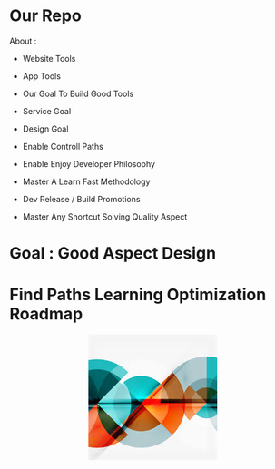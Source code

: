 # Our Repo


About :

- Website Tools

- App Tools 

- Our Goal To Build Good Tools

- Service Goal

- Design Goal 

- Enable Controll Paths 

- Enable Enjoy Developer Philosophy

- Master A Learn Fast Methodology 
- Dev Release / Build Promotions 

- Master Any Shortcut Solving Quality Aspect



<h1> Goal : Good Aspect Design </h1>

<h1> Find Paths Learning Optimization Roadmap </h1>

<p align="center">
  <a>
    <img src="https://github.com/CultureSupport/CultureSupport/blob/6323d49cca656684fb8c24f9e916d981f98d6615/images%20(1).jpeg">
  </a>
</p>


